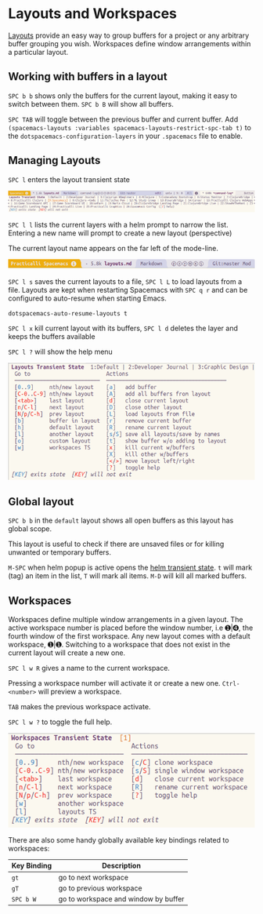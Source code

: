 # Layouts and Workspaces

[Layouts](http://develop.spacemacs.org/doc/DOCUMENTATION.html#layouts-and-workspaces) provide an easy way to group buffers for a project or any arbitrary buffer grouping you wish.  Workspaces define window arrangements within a particular layout.

## Working with buffers in a layout
`SPC b b` shows only the buffers for the current layout, making it easy to switch between them.  `SPC b B` will show all buffers.

`SPC TAB` will toggle between the previous buffer and current buffer.  Add `(spacemacs-layouts :variables spacemacs-layouts-restrict-spc-tab t)` to the `dotspacemacs-configuration-layers` in your `.spacemacs` file to enable.


## Managing Layouts

`SPC l` enters the layout transient state

![Spacemacs Layouts - transient state](/images/spacemacs-layouts-transient-state-list.png)

`SPC l l` lists the current layers with a helm prompt to narrow the list.  Entering a new name will prompt to create a new layout (perspective)

The current layout name appears on the far left of the mode-line.

![Spacemacs layers - practicalli spacemacs](/images/spacemacs-layers-name.png)

`SPC l s` saves the current layouts to a file, `SPC l L` to load layouts from a file.  Layouts are kept when restarting Spacemacs with `SPC q r` and can be configured to auto-resume when starting Emacs.

```elisp
dotspacemacs-auto-resume-layouts t
```

`SPC l x`  kill current layout with its buffers, `SPC l d` deletes the layer and keeps the buffers available

`SPC l ?` will show the help menu

![Spacemacs Layouts - transient state](/images/spacemacs-layouts-help.png)




## Global layout

`SPC b b` in the `default` layout shows all open buffers as this layout has global scope.

This layout is useful to check if there are unsaved files or for killing unwanted or temporary buffers.

`M-SPC` when helm popup is active opens the [helm transient state](/why-spacemacs/helm-transient-state.md).  `t` will mark (tag) an item in the list, `T` will mark all items.  `M-D` will kill all marked buffers.



## Workspaces

Workspaces define multiple window arrangements in a given layout. The active workspace number is placed before the window number, i.e ➊|➍, the fourth window of the first workspace. Any new layout comes with a default workspace, ➊|➊.  Switching to a workspace that does not exist in the current layout will create a new one.

`SPC l w R` gives a name to the current workspace.

Pressing a workspace number will activate it or create a new one. `Ctrl-<number>` will preview a workspace.

`TAB` makes the previous workspace activate.

`SPC l w ?` to toggle the full help.

![Spacemacs Layouts - Workspaces help](/images/spacemacs-layouts-workspaces-help.png)

There are also some handy globally available key bindings related to workspaces:

| Key Binding | Description                          |
|-------------|--------------------------------------|
| `gt`        | go to next workspace                 |
| `gT`        | go to previous workspace             |
| `SPC b W`   | go to workspace and window by buffer |
